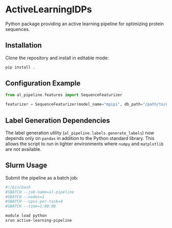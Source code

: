 # ActiveLearningIDPs

Python package providing an active learning pipeline for optimizing protein sequences.

## Installation

Clone the repository and install in editable mode:

```bash
pip install .
```

## Configuration Example

```python
from al_pipeline.features import SequenceFeaturizer

featurizer = SequenceFeaturizer(model_name="mpipi", db_path="/path/to/database")
```

## Label Generation Dependencies

The label generation utility (`al_pipeline.labels.generate_labels`) now depends
only on `pandas` in addition to the Python standard library. This allows the
script to run in lighter environments where `numpy` and `matplotlib` are not
available.

## Slurm Usage

Submit the pipeline as a batch job:

```bash
#!/bin/bash
#SBATCH --job-name=al-pipeline
#SBATCH --nodes=1
#SBATCH --cpus-per-task=4
#SBATCH --time=1:00:00

module load python
srun active-learning-pipeline
```
